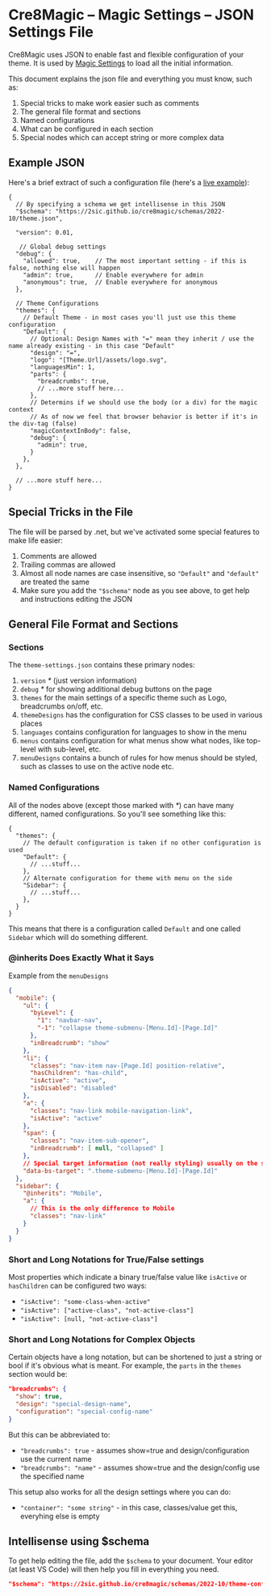 # Cre8Magic – Magic Settings – JSON Settings File

Cre8Magic uses JSON to enable fast and flexible configuration of your theme.
It is used by [Magic Settings](./magic-settings.md) to load all the initial information.

This document explains the json file and everything you must know, such as:

1. Special tricks to make work easier such as comments
1. The general file format and sections
1. Named configurations
1. What can be configured in each section
1. Special nodes which can accept string or more complex data

## Example JSON

Here's a brief extract of such a configuration file
(here's a [live example](https://github.com/2sic/oqtane-theme-2shine-bs5/blob/main/Client/src/theme.json)):

```jsonc
{
  // By specifying a schema we get intellisense in this JSON
  "$schema": "https://2sic.github.io/cre8magic/schemas/2022-10/theme.json",

  "version": 0.01,

   // Global debug settings
  "debug": {
    "allowed": true,    // The most important setting - if this is false, nothing else will happen
    "admin": true,      // Enable everywhere for admin
    "anonymous": true,  // Enable everywhere for anonymous
  }, 

  // Theme Configurations
  "themes": {
    // Default Theme - in most cases you'll just use this theme configuration
    "Default": {
      // Optional: Design Names with "=" mean they inherit / use the name already existing - in this case "Default"
      "design": "=",
      "logo": "[Theme.Url]/assets/logo.svg",
      "languagesMin": 1,
      "parts": {
        "breadcrumbs": true,
        // ...more stuff here...
      },
      // Determins if we should use the body (or a div) for the magic context
      // As of now we feel that browser behavior is better if it's in the div-tag (false)
      "magicContextInBody": false,
      "debug": {
        "admin": true,
      }
    },
  },

  // ...more stuff here...
}
```


## Special Tricks in the File

The file will be parsed by .net, but we've activated some special features to make life easier:

1. Comments are allowed
1. Trailing commas are allowed
1. Almost all node names are case insensitive, so `"Default"` and `"default"` are treated the same
1. Make sure you add the `"$schema"` node as you see above, to get help and instructions editing the JSON


## General File Format and Sections

### Sections

The `theme-settings.json` contains these primary nodes:

1. `version` _*_ (just version information)
1. `debug` _*_ for showing additional debug buttons on the page
1. `themes` for the main settings of a specific theme such as Logo, breadcrumbs on/off, etc.
1. `themeDesigns` has the configuration for CSS classes to be used in various places
1. `languages` contains configuration for languages to show in the menu
1. `menus` contains configuration for what menus show what nodes, like top-level with sub-level, etc.
1. `menuDesigns` contains a bunch of rules for how menus should be styled, such as classes to use on the active node etc.

### Named Configurations

All of the nodes above (except those marked with _*_) can have many different, named configurations.
So you'll see something like this:

```jsonc
{
  "themes": {
    // The default configuration is taken if no other configuration is used
    "Default": {
      // ...stuff...
    },
    // Alternate configuration for theme with menu on the side
    "Sidebar": {
      // ...stuff...
    },
  }
}
```

This means that there is a configuration called `Default` and one called `Sidebar` which will do something different.


### @inherits Does Exactly What it Says

Example from the `menuDesigns`

```json
{
  "mobile": {
    "ul": {
      "byLevel": {
        "1": "navbar-nav",
        "-1": "collapse theme-submenu-[Menu.Id]-[Page.Id]"
      },
      "inBreadcrumb": "show"
    },
    "li": {
      "classes": "nav-item nav-[Page.Id] position-relative",
      "hasChildren": "has-child",
      "isActive": "active",
      "isDisabled": "disabled"
    },
    "a": {
      "classes": "nav-link mobile-navigation-link",
      "isActive": "active"
    },
    "span": {
      "classes": "nav-item-sub-opener",
      "inBreadcrumb": [ null, "collapsed" ]
    },
    // Special target information (not really styling) usually on the span-tag
    "data-bs-target": ".theme-submenu-[Menu.Id]-[Page.Id]"
  },
  "sidebar": {
    "@inherits": "Mobile",
    "a": {
      // This is the only difference to Mobile
      "classes": "nav-link"
    }
  }
}
```


### Short and Long Notations for True/False settings

Most properties which indicate a binary true/false value like `isActive` or `hasChildren` can be configured two ways:

* `"isActive": "some-class-when-active"`
* `"isActive": ["active-class", "not-active-class"]`
* `"isActive": [null, "not-active-class"]`


### Short and Long Notations for Complex Objects

Certain objects have a long notation, but can be shortened to just a string or bool if it's obvious what is meant. For example, the `parts` in the `themes` section would be:

```json
"breadcrumbs": {
  "show": true,
  "design": "special-design-name",
  "configuration": "special-config-name"
}
```

But this can be abbreviated to:

* `"breadcrumbs": true` - assumes show=true and design/configuration use the current name
* `"breadcrumbs": "name"` - assumes show=true and the design/config use the specified name

This setup also works for all the design settings where you can do:

* `"container": "some string"` - in this case, classes/value get this, everyhing else is empty


## Intellisense using $schema

To get help editing the file, add the `$schema` to your document.
Your editor (at least VS Code) will then help you fill in everything you need.

```json
"$schema": "https://2sic.github.io/cre8magic/schemas/2022-10/theme-configurations.schema.json"
```
